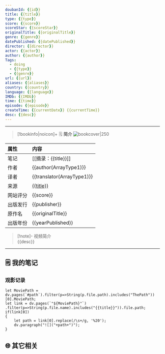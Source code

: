 ```yaml
---
doubanId: {{id}}
title: {{title}}
type: {{type}}
score: {{score}}
scoreStar: {{scoreStar}}
originalTitle: {{originalTitle}}
genre: {{genre}}
datePublished: {{datePublished}}
director: {{director}}
actor: {{actor}}
author: {{author}}
Tags:  
  - doing
  - {{type}}
  - {{genre}}
url: {{url}}
aliases: {{aliases}}
country: {{country}}
language: {{language}}
IMDb: {{IMDb}}
time: {{time}}
episode: {{episode}}
createTime: {{currentDate}} {{currentTime}}
desc: {{desc}}
---
```

---

> [!bookinfo|noicon]+ 🗒️ **简介**
> ![bookcover|250]( {{image}} )
>
| 属性     | 内容                     |
|:-------- |:------------------------ |
| 笔记     | [[摘录：{{title}}]]      |
| 作者     | {{author(ArrayType1)}}             |
| 译者     | {{translator(ArrayType1)}}     |
| 来源     | [ {{title}} ]( {{url}} ) |
| 网站评分     | {{score}}                |
| 出版发行 | {{publisher}}        |
| 原作名   | {{originalTitle}}        |
|     出版年份    |  {{yearPublished}}                        |

> [!note]- 视频简介\
> {{desc}}
---

## 🗒️ 我的笔记

### 观影记录


```dataviewjs
let MoviePath = dv.pages(`#path`).filter(p=>String(p.file.path).includes("ThePath"))[0].MoviePath;
let link = dv.pages(`"${MoviePath}"`)
.filter(p=>String(p.file.name).includes("{{title}}")).file.path;
if(link[0])
{
	let path = link[0].replace(/\s+/g, '%20');
	dv.paragraph("![]("+path+")");
}
```

## 🌐 其它相关

